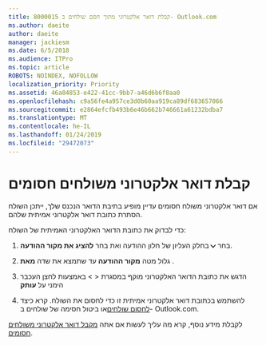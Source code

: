 ```yaml
---
title: 8000015 קבלת דואר אלקטרוני מתוך חסם שולחים ב- Outlook.com
ms.author: daeite
author: daeite
manager: jackiesm
ms.date: 6/5/2018
ms.audience: ITPro
ms.topic: article
ROBOTS: NOINDEX, NOFOLLOW
localization_priority: Priority
ms.assetid: 46a04853-e422-41cc-9bb7-a46d6b6f8aa0
ms.openlocfilehash: c9a56fe4a957ce3d0b60aa919ca89df683657066
ms.sourcegitcommit: e2864efcfb493b6e46b662b746661a61232bdba7
ms.translationtype: MT
ms.contentlocale: he-IL
ms.lasthandoff: 01/24/2019
ms.locfileid: "29472073"
---
```

# <a name="receiving-email-from-blocked-senders"></a>קבלת דואר אלקטרוני משולחים חסומים

אם דואר אלקטרוני משולח חסומים עדיין מופיע בתיבת הדואר הנכנס שלך, ייתכן השולח הסתרת כתובת דואר אלקטרוני אמיתית שלהם.
  
כדי לבדוק את כתובת הדואר האלקטרוני האמיתית של השולח:
  
1. בחר ![פעולות נוספות](media/11884972-7ebb-4afe-8b50-63efefb7cca8.png) בחלק העליון של חלון ההודעה ואת בחר **להציג את מקור ההודעה**.
    
2. גלול מטה **מקור ההודעה** עד שתמצא את שדה **מאת** . 
    
3. הדגש את כתובת הדואר האלקטרוני מוקף במסגרת \< \> באמצעות לחצן העכבר הימני על **עותק**
    
4. להשתמש בכתובת דואר אלקטרוני אמיתית זו כדי לחסום את השולח. קרא כיצד [לחסום שולחים](https://support.office.com/article/afba1c94-77bb-4f50-8b85-057cf52f4d5e.aspx)או ביטול חסימה של שולחים ב- Outlook.com.
    
לקבלת מידע נוסף, קרא מה עליך לעשות אם אתה [מקבל דואר אלקטרוני משולחים חסומים](https://go.microsoft.com/fwlink/p/?linkid=2002011&amp;clcid=0x409).
  

